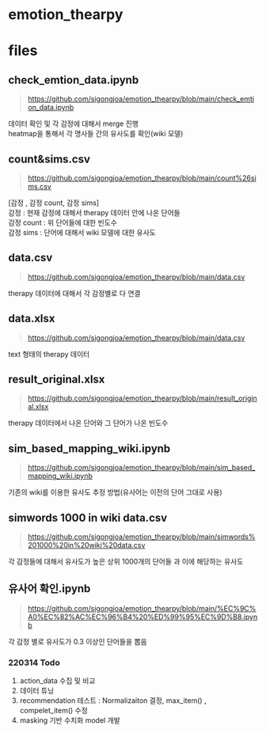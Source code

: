# emotion_thearpy

# files

## check_emtion_data.ipynb
> https://github.com/sigongjoa/emotion_thearpy/blob/main/check_emtion_data.ipynb  

데이터 확인 및 각 감정에 대해서 merge 진행  
heatmap을 통해서 각 명사들 간의 유사도를 확인(wiki 모델)

## count&sims.csv
> https://github.com/sigongjoa/emotion_thearpy/blob/main/count%26sims.csv

[감정 , 감정 count, 감정 sims]  
감정 : 현재 감정에 대해서 therapy 데이터 안에 나온 단어들  
감정 count : 위 단어들에 대한 빈도수  
감정 sims : 단어에 대해서 wiki 모델에 대한 유사도  


## data.csv
> https://github.com/sigongjoa/emotion_thearpy/blob/main/data.csv

therapy 데이터에 대해서 각 감정별로 다 연결  

## data.xlsx  
> https://github.com/sigongjoa/emotion_thearpy/blob/main/data.csv

text 형태의 therapy 데이터

## result_original.xlsx
> https://github.com/sigongjoa/emotion_thearpy/blob/main/result_original.xlsx

therapy 데이터에서 나온 단어와 그 단어가 나온 빈도수 

## sim_based_mapping_wiki.ipynb
> https://github.com/sigongjoa/emotion_thearpy/blob/main/sim_based_mapping_wiki.ipynb

기존의 wiki를 이용한 유사도 추정 방법(유사어는 이전의 단어 그대로 사용)

## simwords 1000 in wiki data.csv
> https://github.com/sigongjoa/emotion_thearpy/blob/main/simwords%201000%20in%20wiki%20data.csv

각 감정들에 대해서 유사도가 높은 상위 1000개의 단어들 과 이에 해당하는 유사도 

## 유사어 확인.ipynb
> https://github.com/sigongjoa/emotion_thearpy/blob/main/%EC%9C%A0%EC%82%AC%EC%96%B4%20%ED%99%95%EC%9D%B8.ipynb
> 
각 감정 별로 유사도가 0.3 이상인 단어들을 뽑음


### 220314 Todo
1. action_data 수집 및 비교
2. 데이터 튜닝
3. recommendation 테스트 : Normalizaiton 결정, max_item() , compelet_item() 수정
4. masking 기반 수치화 model 개발
